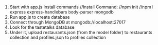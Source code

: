 1. Start with app.js install commands
    //Install Command:
    //npm init
    //npm i express express-handlebars body-parser mongodb
2. Run app.js to create database
3. Connect through MongoDB at mongodb://localhost:27017
4. Look for the tastetalks database
5. Under it, upload restaurants.json (from the model folder) to restaurants collection and profiles.json to profiles collection